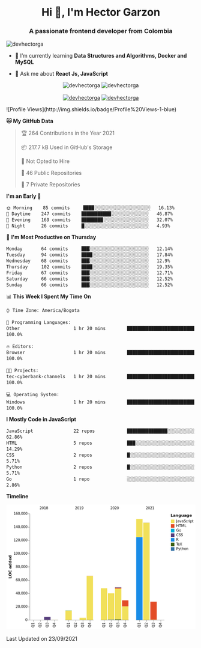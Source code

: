 <h1 align="center">Hi 👋, I'm Hector Garzon</h1>
<h3 align="center">A passionate frontend developer from Colombia</h3>

<p align="left"> <img src="https://komarev.com/ghpvc/?username=devhectorga" alt="devhectorga" /> </p>

- 🌱 I’m currently learning **Data Structures and Algorithms, Docker and MySQL**

- 💬 Ask me about **React Js, JavaScript**

<p align="center"> <img src="https://github-readme-stats.vercel.app/api?username=devhectorga&count_private=true&show_icons=true" alt="devhectorga" /> <img src="https://github-readme-stats.vercel.app/api/top-langs/?username=devhectorga&layout=compact" alt="devhectorga" /></p>

<p align="center">
<a href="https://twitter.com/devhectorga" target="blank"><img align="center" src="https://cdn.jsdelivr.net/npm/simple-icons@3.0.1/icons/twitter.svg" alt="devhectorga" height="20" width="20" /></a>
<a href="https://linkedin.com/in/devhectorga" target="blank"><img align="center" src="https://cdn.jsdelivr.net/npm/simple-icons@3.0.1/icons/linkedin.svg" alt="devhectorga" height="20" width="20" /></a>
</p>
<!--START_SECTION:waka-->
![Profile Views](http://img.shields.io/badge/Profile%20Views-1-blue)

**🐱 My GitHub Data** 

> 🏆 264 Contributions in the Year 2021
 > 
> 📦 217.7 kB Used in GitHub's Storage 
 > 
> 🚫 Not Opted to Hire
 > 
> 📜 46 Public Repositories 
 > 
> 🔑 7 Private Repositories  
 > 
**I'm an Early 🐤** 

```text
🌞 Morning    85 commits     ████░░░░░░░░░░░░░░░░░░░░░   16.13% 
🌆 Daytime    247 commits    ███████████░░░░░░░░░░░░░░   46.87% 
🌃 Evening    169 commits    ████████░░░░░░░░░░░░░░░░░   32.07% 
🌙 Night      26 commits     █░░░░░░░░░░░░░░░░░░░░░░░░   4.93%

```
📅 **I'm Most Productive on Thursday** 

```text
Monday       64 commits     ███░░░░░░░░░░░░░░░░░░░░░░   12.14% 
Tuesday      94 commits     ████░░░░░░░░░░░░░░░░░░░░░   17.84% 
Wednesday    68 commits     ███░░░░░░░░░░░░░░░░░░░░░░   12.9% 
Thursday     102 commits    ████░░░░░░░░░░░░░░░░░░░░░   19.35% 
Friday       67 commits     ███░░░░░░░░░░░░░░░░░░░░░░   12.71% 
Saturday     66 commits     ███░░░░░░░░░░░░░░░░░░░░░░   12.52% 
Sunday       66 commits     ███░░░░░░░░░░░░░░░░░░░░░░   12.52%

```


📊 **This Week I Spent My Time On** 

```text
⌚︎ Time Zone: America/Bogota

💬 Programming Languages: 
Other                    1 hr 20 mins        █████████████████████████   100.0%

🔥 Editors: 
Browser                  1 hr 20 mins        █████████████████████████   100.0%

🐱‍💻 Projects: 
tec-cyberbank-channels   1 hr 20 mins        █████████████████████████   100.0%

💻 Operating System: 
Windows                  1 hr 20 mins        █████████████████████████   100.0%

```

**I Mostly Code in JavaScript** 

```text
JavaScript               22 repos            ███████████████░░░░░░░░░░   62.86% 
HTML                     5 repos             ███░░░░░░░░░░░░░░░░░░░░░░   14.29% 
CSS                      2 repos             █░░░░░░░░░░░░░░░░░░░░░░░░   5.71% 
Python                   2 repos             █░░░░░░░░░░░░░░░░░░░░░░░░   5.71% 
Go                       1 repo              ░░░░░░░░░░░░░░░░░░░░░░░░░   2.86%

```


**Timeline**

![Chart not found](https://raw.githubusercontent.com/devHectorGa/devHectorGa/master/charts/bar_graph.png) 


 Last Updated on 23/09/2021
<!--END_SECTION:waka-->

